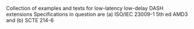 Collection of examples and texts for low-latency low-delay DASH extensions
Specifications in question are (a) ISO/IEC 23009-1 5th ed AMD3 and (b) SCTE 214-6
